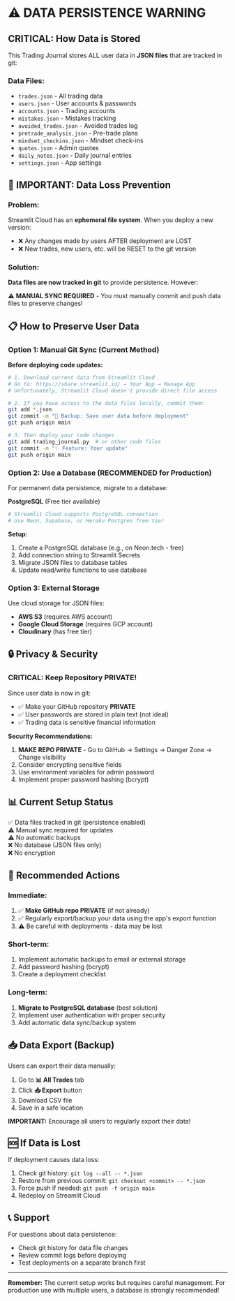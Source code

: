 # ⚠️ DATA PERSISTENCE WARNING

## CRITICAL: How Data is Stored

This Trading Journal stores ALL user data in **JSON files** that are tracked in git:

### Data Files:
- `trades.json` - All trading data
- `users.json` - User accounts & passwords
- `accounts.json` - Trading accounts
- `mistakes.json` - Mistakes tracking
- `avoided_trades.json` - Avoided trades log
- `pretrade_analysis.json` - Pre-trade plans
- `mindset_checkins.json` - Mindset check-ins
- `quotes.json` - Admin quotes
- `daily_notes.json` - Daily journal entries
- `settings.json` - App settings

## 🚨 IMPORTANT: Data Loss Prevention

### Problem:
Streamlit Cloud has an **ephemeral file system**. When you deploy a new version:
- ❌ Any changes made by users AFTER deployment are LOST
- ❌ New trades, new users, etc. will be RESET to the git version

### Solution:
**Data files are now tracked in git** to provide persistence. However:

⚠️ **MANUAL SYNC REQUIRED** - You must manually commit and push data files to preserve changes!

## 📋 How to Preserve User Data

### Option 1: Manual Git Sync (Current Method)

**Before deploying code updates:**

```bash
# 1. Download current data from Streamlit Cloud
# Go to: https://share.streamlit.io/ → Your App → Manage App
# Unfortunately, Streamlit Cloud doesn't provide direct file access

# 2. If you have access to the data files locally, commit them:
git add *.json
git commit -m "💾 Backup: Save user data before deployment"
git push origin main

# 3. Then deploy your code changes
git add trading_journal.py  # or other code files
git commit -m "✨ Feature: Your update"
git push origin main
```

### Option 2: Use a Database (RECOMMENDED for Production)

For permanent data persistence, migrate to a database:

**PostgreSQL** (Free tier available)
```python
# Streamlit Cloud supports PostgreSQL connection
# Use Neon, Supabase, or Heroku Postgres free tier
```

**Setup:**
1. Create a PostgreSQL database (e.g., on Neon.tech - free)
2. Add connection string to Streamlit Secrets
3. Migrate JSON files to database tables
4. Update read/write functions to use database

### Option 3: External Storage

Use cloud storage for JSON files:
- **AWS S3** (requires AWS account)
- **Google Cloud Storage** (requires GCP account)
- **Cloudinary** (has free tier)

## 🔒 Privacy & Security

### CRITICAL: Keep Repository PRIVATE!

Since user data is now in git:
- ✅ Make your GitHub repository **PRIVATE**
- ✅ User passwords are stored in plain text (not ideal)
- ✅ Trading data is sensitive financial information

**Security Recommendations:**
1. **MAKE REPO PRIVATE** - Go to GitHub → Settings → Danger Zone → Change visibility
2. Consider encrypting sensitive fields
3. Use environment variables for admin password
4. Implement proper password hashing (bcrypt)

## 📊 Current Setup Status

✅ Data files tracked in git (persistence enabled)  
⚠️ Manual sync required for updates  
⚠️ No automatic backups  
❌ No database (JSON files only)  
❌ No encryption  

## 🎯 Recommended Actions

### Immediate:
1. ✅ **Make GitHub repo PRIVATE** (if not already)
2. ✅ Regularly export/backup your data using the app's export function
3. ⚠️ Be careful with deployments - data may be lost

### Short-term:
1. Implement automatic backups to email or external storage
2. Add password hashing (bcrypt)
3. Create a deployment checklist

### Long-term:
1. **Migrate to PostgreSQL database** (best solution)
2. Implement user authentication with proper security
3. Add automatic data sync/backup system

## 📥 Data Export (Backup)

Users can export their data manually:
1. Go to **📊 All Trades** tab
2. Click **📥 Export** button
3. Download CSV file
4. Save in a safe location

**IMPORTANT:** Encourage all users to regularly export their data!

## 🆘 If Data is Lost

If deployment causes data loss:
1. Check git history: `git log --all -- *.json`
2. Restore from previous commit: `git checkout <commit> -- *.json`
3. Force push if needed: `git push -f origin main`
4. Redeploy on Streamlit Cloud

## 📞 Support

For questions about data persistence:
- Check git history for data file changes
- Review commit logs before deploying
- Test deployments on a separate branch first

---

**Remember:** The current setup works but requires careful management. 
For production use with multiple users, a database is strongly recommended!


